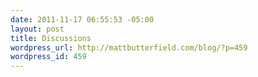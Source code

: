 ```yaml
--- 
date: 2011-11-17 06:55:53 -05:00
layout: post
title: Discussions
wordpress_url: http://mattbutterfield.com/blog/?p=459
wordpress_id: 459
---
```

<p style="text-align: center;"><img src="http://i.imgur.com/LrMe8.jpg" alt="" /></p>
<p style="text-align: center;"> </p>


